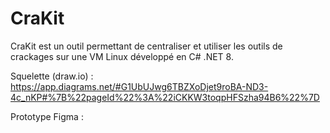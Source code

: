 # CraKit
CraKit est un outil permettant de centraliser et utiliser les outils de crackages sur une VM Linux développé en C# .NET 8. 


Squelette (draw.io) : https://app.diagrams.net/#G1UbUJwg6TBZXoDjet9roBA-ND3-4c_nKP#%7B%22pageId%22%3A%22iCKKW3toqpHFSzha94B6%22%7D

Prototype Figma : 
